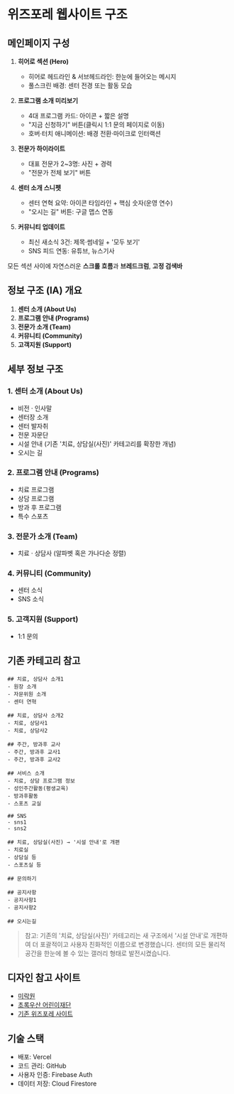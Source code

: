 # 위즈포레 웹사이트 구조

## 메인페이지 구성

1. **히어로 섹션 (Hero)**
   * 히어로 헤드라인 & 서브헤드라인: 한눈에 들어오는 메시지
   * 풀스크린 배경: 센터 전경 또는 활동 모습

2. **프로그램 소개 미리보기**
   * 4대 프로그램 카드: 아이콘 + 짧은 설명
   * "지금 신청하기" 버튼(클릭시 1:1 문의 페이지로 이동)
   * 호버·터치 애니메이션: 배경 전환·마이크로 인터랙션

3. **전문가 하이라이트**
   * 대표 전문가 2~3명: 사진 + 경력
   * "전문가 전체 보기" 버튼

4. **센터 소개 스니펫**
   * 센터 연혁 요약: 아이콘 타임라인 + 핵심 숫자(운영 연수)
   * "오시는 길" 버튼: 구글 맵스 연동

5. **커뮤니티 업데이트**
   * 최신 새소식 3건: 제목·썸네일 + '모두 보기'
   * SNS 피드 연동: 유튜브, 뉴스기사

모든 섹션 사이에 자연스러운 **스크롤 흐름**과 **브레드크럼**, **고정 검색바**

## 정보 구조 (IA) 개요

1. **센터 소개 (About Us)**
2. **프로그램 안내 (Programs)**
3. **전문가 소개 (Team)**
4. **커뮤니티 (Community)**
5. **고객지원 (Support)**

## 세부 정보 구조

### 1. 센터 소개 (About Us)
* 비전 · 인사말
* 센터장 소개
* 센터 발자취
* 전문 자문단
* 시설 안내 (기존 '치료, 상담실(사진)' 카테고리를 확장한 개념)
* 오시는 길

### 2. 프로그램 안내 (Programs)
* 치료 프로그램
* 상담 프로그램
* 방과 후 프로그램
* 특수 스포츠

### 3. 전문가 소개 (Team)
* 치료 · 상담사 (알파벳 혹은 가나다순 정렬)

### 4. 커뮤니티 (Community)
* 센터 소식
* SNS 소식

### 5. 고객지원 (Support)
* 1:1 문의

## 기존 카테고리 참고
```
## 치료, 상담사 소개1
- 원장 소개
- 자문위원 소개
- 센터 연혁

## 치료, 상담사 소개2
- 치료, 상담사1
- 치료, 상담사2

## 주간, 방과후 교사
- 주간, 방과후 교사1
- 주간, 방과후 교사2

## 서비스 소개
- 치료, 상담 프로그램 정보
- 성인주간활동(평생교육)
- 방과후활동
- 스포츠 교실

## SNS
- sns1
- sns2

## 치료, 상담실(사진) → '시설 안내'로 개편
- 치료실
- 상담실 등
- 스포츠실 등

## 문의하기

## 공지사항
- 공지사항1
- 공지사항2

## 오시는길
```

> 참고: 기존의 '치료, 상담실(사진)' 카테고리는 새 구조에서 '시설 안내'로 개편하여 더 포괄적이고 사용자 친화적인 이름으로 변경했습니다. 센터의 모든 물리적 공간을 한눈에 볼 수 있는 갤러리 형태로 발전시켰습니다.

## 디자인 참고 사이트
- [미락원](https://www.miral.org/main/main.asp)
- [초록우산 어린이재단](https://www.childfund.or.kr/main.do)
- [기존 위즈포레 사이트](https://wizfore.modoo.at/)

## 기술 스택
- 배포: Vercel
- 코드 관리: GitHub
- 사용자 인증: Firebase Auth
- 데이터 저장: Cloud Firestore
